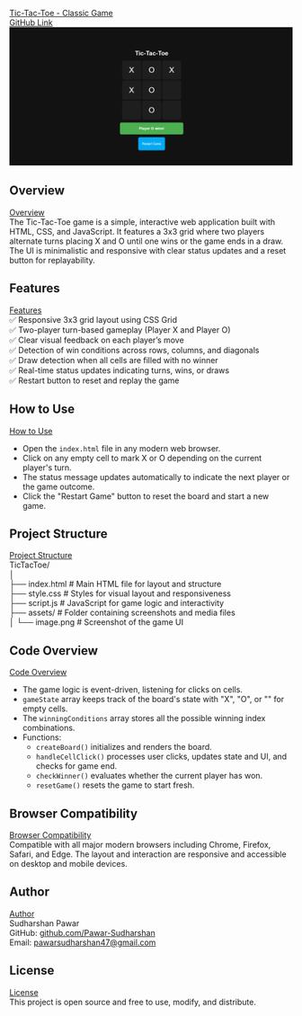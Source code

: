 [Tic-Tac-Toe - Classic Game](https://github.com/Pawar-Sudharshan/SCT_TrackCode_TaskNumber/tree/main/SCT_WD_3#tic-tac-toe---classic-game)  
[GitHub Link](https://github.com/Pawar-Sudharshan/SCT_TrackCode_TaskNumber/tree/main/SCT_WD_3#tic-tac-toe---classic-game)  
![Game Screenshot](https://github.com/Pawar-Sudharshan/SCT_TrackCode_TaskNumber/blob/main/SCT_WD_3/asserts/image.png)



## Overview  
[Overview](https://github.com/Pawar-Sudharshan/SCT_TrackCode_TaskNumber/tree/main/SCT_WD_3#overview)  
The Tic-Tac-Toe game is a simple, interactive web application built with HTML, CSS, and JavaScript. It features a 3x3 grid where two players alternate turns placing X and O until one wins or the game ends in a draw. The UI is minimalistic and responsive with clear status updates and a reset button for replayability.

## Features  
[Features](https://github.com/Pawar-Sudharshan/SCT_TrackCode_TaskNumber/tree/main/SCT_WD_3#features)  
✅ Responsive 3x3 grid layout using CSS Grid  
✅ Two-player turn-based gameplay (Player X and Player O)  
✅ Clear visual feedback on each player’s move  
✅ Detection of win conditions across rows, columns, and diagonals  
✅ Draw detection when all cells are filled with no winner  
✅ Real-time status updates indicating turns, wins, or draws  
✅ Restart button to reset and replay the game

## How to Use  
[How to Use](https://github.com/Pawar-Sudharshan/SCT_TrackCode_TaskNumber/tree/main/SCT_WD_3#how-to-use)  
- Open the `index.html` file in any modern web browser.  
- Click on any empty cell to mark X or O depending on the current player's turn.  
- The status message updates automatically to indicate the next player or the game outcome.  
- Click the "Restart Game" button to reset the board and start a new game.

## Project Structure  
[Project Structure](https://github.com/Pawar-Sudharshan/SCT_TrackCode_TaskNumber/tree/main/SCT_WD_3#project-structure)  
TicTacToe/  
│  
├── index.html       # Main HTML file for layout and structure  
├── style.css        # Styles for visual layout and responsiveness  
├── script.js        # JavaScript for game logic and interactivity  
├── assets/          # Folder containing screenshots and media files  
│   └── image.png    # Screenshot of the game UI

## Code Overview  
[Code Overview](https://github.com/Pawar-Sudharshan/SCT_TrackCode_TaskNumber/tree/main/SCT_WD_3#code-overview)  
- The game logic is event-driven, listening for clicks on cells.  
- `gameState` array keeps track of the board's state with "X", "O", or "" for empty cells.  
- The `winningConditions` array stores all the possible winning index combinations.  
- Functions:  
  - `createBoard()` initializes and renders the board.  
  - `handleCellClick()` processes user clicks, updates state and UI, and checks for game end.  
  - `checkWinner()` evaluates whether the current player has won.  
  - `resetGame()` resets the game to start fresh.

## Browser Compatibility  
[Browser Compatibility](https://github.com/Pawar-Sudharshan/SCT_TrackCode_TaskNumber/tree/main/SCT_WD_3#browser-compatibility)  
Compatible with all major modern browsers including Chrome, Firefox, Safari, and Edge. The layout and interaction are responsive and accessible on desktop and mobile devices.

## Author  
[Author](https://github.com/Pawar-Sudharshan/SCT_TrackCode_TaskNumber/tree/main/SCT_WD_3#author)  
Sudharshan Pawar  
GitHub: [github.com/Pawar-Sudharshan](https://github.com/Pawar-Sudharshan)  
Email: [pawarsudharshan47@gmail.com](mailto:pawarsudharshan47@gmail.com)

## License  
[License](https://github.com/Pawar-Sudharshan/SCT_TrackCode_TaskNumber/tree/main/SCT_WD_3#license)  
This project is open source and free to use, modify, and distribute.
